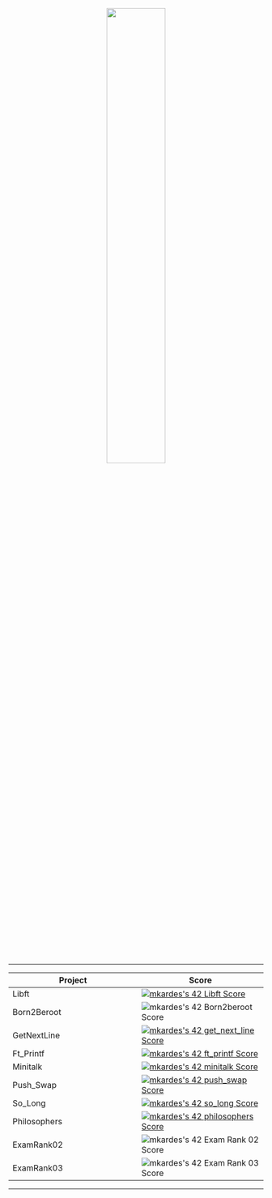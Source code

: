<p align="center">
  <a href="https://profile.intra.42.fr/users/mkardes"><img width="48%" src="https://badge42.vercel.app/api/v2/cl5qqcku1006908ku9hr15q50/stats?cursusId=21&coalitionId=231"/></a>
<table  align="center">

<tr style="display:flex; justify-content:space-around;"><td style="padding:0;">

|Project|Score| 
-------|-------------------
| Libft <img width=250>| [![mkardes's 42 Libft Score](https://badge42.vercel.app/api/v2/cl5qqcku1006908ku9hr15q50/project/2473075)](https://github.com/Mkardes/42_Libft)|
| Born2Beroot| ![mkardes's 42 Born2beroot Score](https://badge42.vercel.app/api/v2/cl5qqcku1006908ku9hr15q50/project/2500614)|
| GetNextLine| [![mkardes's 42 get_next_line Score](https://badge42.vercel.app/api/v2/cl5qqcku1006908ku9hr15q50/project/2500612)](https://github.com/Mkardes/42_Get_Next_Line)|
| Ft_Printf| [![mkardes's 42 ft_printf Score](https://badge42.vercel.app/api/v2/cl5c70zd0005508mjjrh9t27e/project/2508634)](https://github.com/Mkardes/42_Ft_Printf)|
| Minitalk| [![mkardes's 42 minitalk Score](https://badge42.vercel.app/api/v2/cl5qqcku1006908ku9hr15q50/project/2553285)](https://github.com/Mkardes/42_Minitalk)|
| Push_Swap| [![mkardes's 42 push_swap Score](https://badge42.vercel.app/api/v2/cl5qqcku1006908ku9hr15q50/project/2518045)](https://github.com/Mkardes/42_Push_Swap)|
| So_Long| [![mkardes's 42 so_long Score](https://badge42.vercel.app/api/v2/cl5qqcku1006908ku9hr15q50/project/2689035)](https://github.com/Mkardes/42_Fract-ol)|
| Philosophers| [![mkardes's 42 philosophers Score](https://badge42.vercel.app/api/v2/cl5qqcku1006908ku9hr15q50/project/2689035)](https://github.com/Mkardes/42_Philosophers)|
| ExamRank02| ![mkardes's 42 Exam Rank 02 Score](https://badge42.vercel.app/api/v2/cl5qqcku1006908ku9hr15q50/project/2518329)|
| ExamRank03| ![mkardes's 42 Exam Rank 03 Score](https://badge42.vercel.app/api/v2/cl5qqcku1006908ku9hr15q50/project/2518329)|
</td></tr></table>
